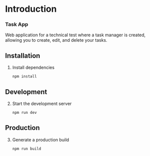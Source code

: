 # Introduction

<div>
   <h3>Task App</h3>

   <p>Web application for a technical test where a task manager is created, allowing you to create, edit, and delete your tasks.</p>
</div>

## Installation

1. Install dependencies

   ```sh
   npm install
   ```

## Development

2. Start the development server

   ```sh
   npm run dev
   ```

## Production

3. Generate a production build

   ```sh
   npm run build
   ```
